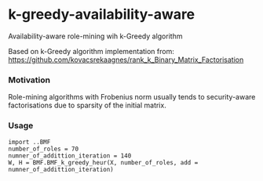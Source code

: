 # k-greedy-availability-aware

Availability-aware role-mining wih k-Greedy algorithm 

Based on k-Greedy algorithm implementation from:
https://github.com/kovacsrekaagnes/rank_k_Binary_Matrix_Factorisation

### Motivation
Role-mining algorithms with Frobenius norm usually tends to security-aware factorisations due to sparsity of the initial matrix.

### Usage
```
import ..BMF
number_of_roles = 70
numner_of_addittion_iteration = 140
W, H = BMF.BMF_k_greedy_heur(X, number_of_roles, add = numner_of_addittion_iteration)
```
